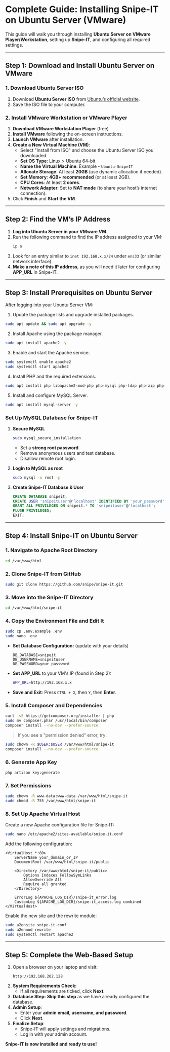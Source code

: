 # **Complete Guide: Installing Snipe-IT on Ubuntu Server (VMware)**

This guide will walk you through installing **Ubuntu Server on VMware Player/Workstation**, setting up **Snipe-IT**, and configuring all required settings.

---

## **Step 1: Download and Install Ubuntu Server on VMware**

### **1. Download Ubuntu Server ISO**

1. Download **Ubuntu Server ISO** from [Ubuntu’s official website](https://ubuntu.com/download/server).
2. Save the ISO file to your computer.

### **2. Install VMware Workstation or VMware Player**

1. **Download VMware Workstation Player** (free)
2. **Install VMware** following the on-screen instructions.
3. **Launch VMware** after installation.
4. **Create a New Virtual Machine (VM)**:
   - Select "Install from ISO" and choose the Ubuntu Server ISO you downloaded.
   - **Set OS Type**: Linux > Ubuntu 64-bit
   - **Name the Virtual Machine**: Example - `Ubuntu-SnipeIT`
   - **Allocate Storage**: At least **20GB** (use dynamic allocation if needed).
   - **Set Memory**: **4GB+ recommended** (or at least 2GB).
   - **CPU Cores**: At least **2 cores**.
   - **Network Adapter**: Set to **NAT mode** (to share your host’s internet connection).
5. Click **Finish** and **Start the VM**.

---

## **Step 2: Find the VM’s IP Address**

1. **Log into Ubuntu Server in your VMware VM.**
2. Run the following command to find the IP address assigned to your VM:
   ```bash
   ip a
   ```
3. Look for an entry similar to `inet 192.168.x.x/24` under `ens33` (or similar network interface).
4. **Make a note of this IP address**, as you will need it later for configuring **APP\_URL** in Snipe-IT.

---

## **Step 3: Install Prerequisites on Ubuntu Server**

After logging into your Ubuntu Server VM:

1. Update the package lists and upgrade installed packages.

```bash
sudo apt update && sudo apt upgrade -y
```

2. Install Apache using the package manager.

```bash
sudo apt install apache2 -y
```

3. Enable and start the Apache service.

```bash
sudo systemctl enable apache2
sudo systemctl start apache2
```

4. Install PHP and the required extensions.

```bash
sudo apt install php libapache2-mod-php php-mysql php-ldap php-zip php-gd php-mbstring php-curl php-xml php-bcmath php-intl -y
```

5. Install and configure MySQL Server.

```bash
sudo apt install mysql-server -y
```

### **Set Up MySQL Database for Snipe-IT**

1. **Secure MySQL**

   ```bash
   sudo mysql_secure_installation
   ```

   - Set a **strong root password**.
   - Remove anonymous users and test database.
   - Disallow remote root login.

2. **Login to MySQL as root**

   ```bash
   sudo mysql -u root -p
   ```

3. **Create Snipe-IT Database & User**

   ```sql
   CREATE DATABASE snipeit;
   CREATE USER 'snipeituser'@'localhost' IDENTIFIED BY 'your_password';
   GRANT ALL PRIVILEGES ON snipeit.* TO 'snipeituser'@'localhost';
   FLUSH PRIVILEGES;
   EXIT;
   ```

---

## **Step 4: Install Snipe-IT on Ubuntu Server**

### **1. Navigate to Apache Root Directory**

```bash
cd /var/www/html
```

### **2. Clone Snipe-IT from GitHub**

```bash
sudo git clone https://github.com/snipe/snipe-it.git
```

### **3. Move into the Snipe-IT Directory**

```bash
cd /var/www/html/snipe-it 
```

### **4. Copy the Environment File and Edit It**

```bash
sudo cp .env.example .env
sudo nano .env
```

- **Set Database Configuration:**  (update with your details)
  ```
  DB_DATABASE=snipeit
  DB_USERNAME=snipeituser
  DB_PASSWORD=your_password
  ```
- **Set APP\_URL** to your VM's IP (found in Step 2):
  ```bash
  APP_URL=http://192.168.x.x
  ```
- **Save and Exit**: Press `CTRL + X`, then `Y`, then **Enter**.

### **5. Install Composer and Dependencies**

```bash
curl -sS https://getcomposer.org/installer | php
sudo mv composer.phar /usr/local/bin/composer
composer install --no-dev --prefer-source
```

> If you see a "permission denied" error, try:

```bash
sudo chown -R $USER:$USER /var/www/html/snipe-it
composer install --no-dev --prefer-source
```

### **6. Generate App Key**

```bash
php artisan key:generate
```

### **7. Set Permissions**

```bash
sudo chown -R www-data:www-data /var/www/html/snipe-it
sudo chmod -R 755 /var/www/html/snipe-it
```

### **8. Set Up Apache Virtual Host**

Create a new Apache configuration file for Snipe-IT:

```bash
sudo nano /etc/apache2/sites-available/snipe-it.conf
```

Add the following configuration:

```
<VirtualHost *:80>
    ServerName your_domain_or_IP
    DocumentRoot /var/www/html/snipe-it/public

    <Directory /var/www/html/snipe-it/public>
        Options Indexes FollowSymLinks
        AllowOverride All
        Require all granted
    </Directory>

    ErrorLog ${APACHE_LOG_DIR}/snipe-it_error.log
    CustomLog ${APACHE_LOG_DIR}/snipe-it_access.log combined
</VirtualHost>
```

Enable the new site and the rewrite module:

```bash
sudo a2ensite snipe-it.conf
sudo a2enmod rewrite
sudo systemctl restart apache2
```

---

## **Step 5: Complete the Web-Based Setup**

1. Open a browser on your laptop and visit:
   ```
   http://192.168.202.128
   ```
2. **System Requirements Check:**
   - If all requirements are ticked, click **Next**.
3. **Database Step:** **Skip this step** as we have already configured the database.
4. **Admin Setup**:
   - Enter your **admin email, username, and password**.
   - Click **Next**.
5. **Finalize Setup**:
   - Snipe-IT will apply settings and migrations.
   - Log in with your admin account.

**Snipe-IT is now installed and ready to use!**
